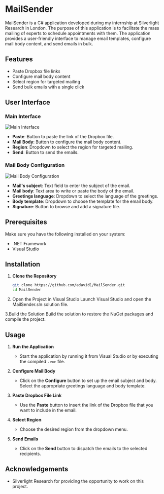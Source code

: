 # MailSender

MailSender is a C# application developed during my internship at Silverlight Research in London. The purpose of this application is to facilitate the mass mailing of experts to schedule appointments with them. The application provides a user-friendly interface to manage email templates, configure mail body content, and send emails in bulk.

## Features

- Paste Dropbox file links
- Configure mail body content
- Select region for targeted mailing
- Send bulk emails with a single click

## User Interface

### Main Interface

![Main Interface]([path/to/your/main_interface_image.png](https://github.com/adavid1/MailSender/assets/36786512/4f8bb505-a492-470e-aebc-5ff34dabfc7b))

- **Paste**: Button to paste the link of the Dropbox file.
- **Mail Body**: Button to configure the mail body content.
- **Region**: Dropdown to select the region for targeted mailing.
- **Send**: Button to send the emails.

### Mail Body Configuration

![Mail Body Configuration]([path/to/your/mail_body_configuration_image.png](https://github.com/adavid1/MailSender/assets/36786512/15dacb1a-8759-47e3-a5e7-89e45ccd5be2))

- **Mail's subject**: Text field to enter the subject of the email.
- **Mail body**: Text area to write or paste the body of the email.
- **Greetings language**: Dropdown to select the language of the greetings.
- **Body template**: Dropdown to choose the template for the email body.
- **Signature**: Button to browse and add a signature file.

## Prerequisites

Make sure you have the following installed on your system:

- .NET Framework
- Visual Studio

## Installation

1. **Clone the Repository**
   ```bash
   git clone https://github.com/adavid1/MailSender.git
   cd MailSender
   ```

2. Open the Project in Visual Studio
Launch Visual Studio and open the MailSender.sln solution file.

3.Build the Solution
Build the solution to restore the NuGet packages and compile the project.

## Usage

1. **Run the Application**
   - Start the application by running it from Visual Studio or by executing the compiled `.exe` file.

2. **Configure Mail Body**
   - Click on the **Configure** button to set up the email subject and body. Select the appropriate greetings language and body template.

3. **Paste Dropbox File Link**
   - Use the **Paste** button to insert the link of the Dropbox file that you want to include in the email.

4. **Select Region**
   - Choose the desired region from the dropdown menu.

5. **Send Emails**
   - Click on the **Send** button to dispatch the emails to the selected recipients.

## Acknowledgements

- Silverlight Research for providing the opportunity to work on this project.
